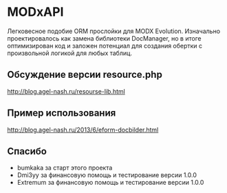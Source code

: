 MODxAPI
=========
Легковесное подобие ORM прослойки для MODX Evolution.
Изначально проектировалось как замена библиотеки DocManager, но в итоге оптимизирован код и заложен потенциал для создания обертки с произвольной логикой для любых таблиц.

Обсуждение версии resource.php
---------
http://blog.agel-nash.ru/resourse-lib.html


Пример использования
---------
http://blog.agel-nash.ru/2013/6/eform-docbilder.html

Спасибо
---------
* bumkaka за старт этого проекта
* Dmi3yy за финансовую помощь и тестирование версии 1.0.0
* Extremum за финансовую помощь и тестирование версии 1.0.0